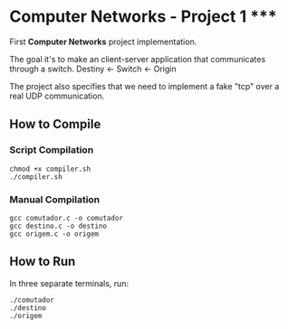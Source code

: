 # Computer Networks - Project 1 ***

First **Computer Networks** project implementation.

The goal it's to make an client-server application that communicates through a switch.
Destiny <- Switch <- Origin

The project also specifies that we need to implement a fake "tcp" over a real UDP communication.

## How to Compile

### Script Compilation

```shell
chmod +x compiler.sh
./compiler.sh
```

### Manual Compilation

```shell
gcc comutador.c -o comutador
gcc destino.c -o destino
gcc origem.c -o origem
```

## How to Run

In three separate terminals, run:

```shell
./comutador
./destino
./origem
```

